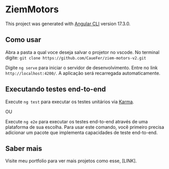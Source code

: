 # ZiemMotors

This project was generated with [Angular CLI](https://github.com/angular/angular-cli) version 17.3.0.

## Como usar

Abra a pasta a qual voce deseja salvar o projetor no vscode.
No terminal digite: `git clone https://github.com/CaueFer/ziem-motors-v2.git`

Digite `ng serve` para iniciar o servidor de desenvolvimento. Entre no link `http://localhost:4200/`. A aplicação será recarregada automaticamente.


## Executando testes end-to-end

Execute `ng test` para executar os testes unitários via [Karma](https://karma-runner.github.io).

OU

Execute `ng e2e` para executar os testes end-to-end através de uma plataforma de sua escolha. Para usar este comando, você primeiro precisa adicionar um pacote que implementa capacidades de teste end-to-end.

## Saber mais

Visite meu portfolio para ver mais projetos como esse, [LINK].
